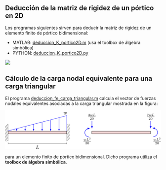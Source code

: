## Deducción de la matriz de rigidez de un pórtico en 2D

Los programas siguientes sirven para deducir la matriz de rigidez de un elemento finito de pórtico bidimensional:
* MATLAB: [deduccion_K_portico2D.m](deduccion_K_portico2D.m) (usa el toolbox de álgebra simbólica)
* PYTHON: [deduccion_K_portico2D.py](deduccion_K_portico2D.py)

<!---
Compile en: https://tex.s2cms.com

\renewcommand\arraystretch{1.4}
\begin{bmatrix}
X_i\\
Y_i\\
M_i\\
X_j\\
Y_j\\
M_j
\end{bmatrix}
=
\begin{bmatrix}
  \frac{EA}{L} & 0 & 0 & -\frac{EA}{L} & 0 & 0 \\
  0 & \frac{12EI}{L^3} & \frac{6EI}{L^2} & 0 & -\frac{12EI}{L^3} & \frac{6EI}{L^2} \\
  0 & \frac{6EI}{L^2} & \frac{4EI}{L} & 0 & -\frac{6EI}{L^2} & \frac{2EI}{L} \\
  -\frac{EA}{L} & 0 & 0 & \frac{EA}{L} & 0 & 0 \\
  0 & -\frac{12EI}{L^3} & -\frac{6EI}{L^2} & 0 & \frac{12EI}{L^3} & -\frac{6EI}{L^2} \\
  0 & \frac{6EI}{L^2} & \frac{2EI}{L} & 0 & -\frac{6EI}{L^2} & \frac{4EI}{L}
\end{bmatrix}
\begin{bmatrix}
u_i\\
v_i\\
\theta_i\\
u_j\\
v_j\\
\theta_j
\end{bmatrix}
--->

![](https://tex.s2cms.ru/svg/%5Crenewcommand%5Carraystretch%7B1.4%7D%0A%5Cbegin%7Bbmatrix%7D%0AX_i%5C%5C%0AY_i%5C%5C%0AM_i%5C%5C%0AX_j%5C%5C%0AY_j%5C%5C%0AM_j%0A%5Cend%7Bbmatrix%7D%0A%3D%0A%5Cbegin%7Bbmatrix%7D%0A%20%20%5Cfrac%7BEA%7D%7BL%7D%20%26%200%20%26%200%20%26%20-%5Cfrac%7BEA%7D%7BL%7D%20%26%200%20%26%200%20%5C%5C%0A%20%200%20%26%20%5Cfrac%7B12EI%7D%7BL%5E3%7D%20%26%20%5Cfrac%7B6EI%7D%7BL%5E2%7D%20%26%200%20%26%20-%5Cfrac%7B12EI%7D%7BL%5E3%7D%20%26%20%5Cfrac%7B6EI%7D%7BL%5E2%7D%20%5C%5C%0A%20%200%20%26%20%5Cfrac%7B6EI%7D%7BL%5E2%7D%20%26%20%5Cfrac%7B4EI%7D%7BL%7D%20%26%200%20%26%20-%5Cfrac%7B6EI%7D%7BL%5E2%7D%20%26%20%5Cfrac%7B2EI%7D%7BL%7D%20%5C%5C%0A%20%20-%5Cfrac%7BEA%7D%7BL%7D%20%26%200%20%26%200%20%26%20%5Cfrac%7BEA%7D%7BL%7D%20%26%200%20%26%200%20%5C%5C%0A%20%200%20%26%20-%5Cfrac%7B12EI%7D%7BL%5E3%7D%20%26%20-%5Cfrac%7B6EI%7D%7BL%5E2%7D%20%26%200%20%26%20%5Cfrac%7B12EI%7D%7BL%5E3%7D%20%26%20-%5Cfrac%7B6EI%7D%7BL%5E2%7D%20%5C%5C%0A%20%200%20%26%20%5Cfrac%7B6EI%7D%7BL%5E2%7D%20%26%20%5Cfrac%7B2EI%7D%7BL%7D%20%26%200%20%26%20-%5Cfrac%7B6EI%7D%7BL%5E2%7D%20%26%20%5Cfrac%7B4EI%7D%7BL%7D%0A%5Cend%7Bbmatrix%7D%0A%5Cbegin%7Bbmatrix%7D%0Au_i%5C%5C%0Av_i%5C%5C%0A%5Ctheta_i%5C%5C%0Au_j%5C%5C%0Av_j%5C%5C%0A%5Ctheta_j%0A%5Cend%7Bbmatrix%7D)



## Cálculo de la carga nodal equivalente para una carga triangular
El programa [deduccion_fe_carga_triangular.m](deduccion_fe_carga_triangular.m) calcula el vector de fuerzas nodales equivalentes asociadas a la carga triangular mostrada en la figura:

![Image](fe_carga_triangular.svg)

para un elemento finito de pórtico bidimensional. Dicho programa utiliza el **toolbox de álgebra simbólica**.
